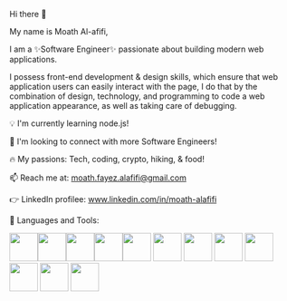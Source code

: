 Hi there 👋

My name is Moath Al-afifi,

I am a ✨Software Engineer✨ passionate about building modern web applications.

I possess front-end development & design skills, which ensure that web application users can easily interact with the page, I do that by the combination of design, technology, and programming to code a web application appearance, as well as taking care of debugging.

💡 I'm currently learning node.js!

🤝 I'm looking to connect with more Software Engineers!

🔥 My passions: Tech, coding, crypto, hiking, & food!

📫 Reach me at: moath.fayez.alafifi@gmail.com

:point_right: LinkedIn profilee: www.linkedin.com/in/moath-alafifi
 
🔨 Languages and Tools:


<img height=50 marginLift=20 src="https://cdn.jsdelivr.net/gh/devicons/devicon/icons/html5/html5-original.svg" /><img height=50 src="https://cdn.jsdelivr.net/gh/devicons/devicon/icons/css3/css3-original.svg" /><img height=50 src="https://cdn.jsdelivr.net/gh/devicons/devicon/icons/react/react-original.svg" /><img height=50 src="https://cdn.jsdelivr.net/gh/devicons/devicon/icons/git/git-plain.svg"/><img height=50 src="https://cdn.jsdelivr.net/gh/devicons/devicon/icons/github/github-original.svg"/>
<img height=50 src="https://cdn.jsdelivr.net/gh/devicons/devicon/icons/nextjs/nextjs-original-wordmark.svg" /> 
<img height=50 src="https://cdn.jsdelivr.net/gh/devicons/devicon/icons/typescript/typescript-original.svg" />
<img height=50 src="https://cdn.jsdelivr.net/gh/devicons/devicon/icons/javascript/javascript-original.svg" />
<img height=50 src="https://cdn.jsdelivr.net/gh/devicons/devicon/icons/jira/jira-original-wordmark.svg" />
<img height=50 src="https://cdn.jsdelivr.net/gh/devicons/devicon/icons/bitbucket/bitbucket-original-wordmark.svg" />
<img height=50 src="https://cdn.jsdelivr.net/gh/devicons/devicon/icons/tailwindcss/tailwindcss-original-wordmark.svg" />
<img height=50 src="https://cdn.jsdelivr.net/gh/devicons/devicon/icons/bootstrap/bootstrap-original-wordmark.svg" />


